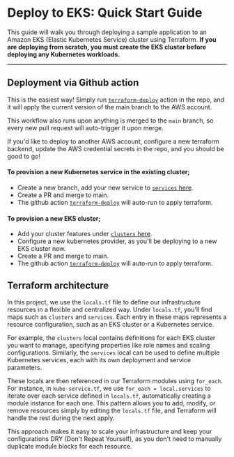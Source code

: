 # Deploy to EKS: Quick Start Guide

This guide will walk you through deploying a sample application to an Amazon EKS (Elastic Kubernetes Service) cluster using Terraform. **If you are deploying from scratch, you must create the EKS cluster before deploying any Kubernetes workloads.**

---

## Deployment via Github action

This is the easiest way! Simply run [`terraform-deploy`](../.github/workflows/terraform-deploy.yml) action in the repo, and it will apply the current version of the main branch to the AWS account.

This workflow also runs upon anything is merged to the `main` branch, so every new pull request will auto-trigger it upon merge.

If you'd like to deploy to another AWS account, configure a new terraform backend, update the AWS credential secrets in the repo, and you should be good to go!

#### To provision a new Kubernetes service in the existing cluster;
- Create a new branch, add your new service to [`services` here](../terraform/envs/dev/locals.tf#L14).
- Create a PR and merge to main.
- The github action [`terraform-deploy`](../.github/workflows/terraform-deploy.yml) will auto-run to apply terraform. 

#### To provision a new EKS cluster;
- Add your cluster features under [`clusters` here](../terraform/envs/dev/locals.tf#L14).
- Configure a new kubernetes provider, as you'll be deploying to a new EKS cluster now.
- Create a PR and merge to main.
- The github action [`terraform-deploy`](../.github/workflows/terraform-deploy.yml) will auto-run to apply terraform. 

## Terraform architecture

In this project, we use the `locals.tf` file to define our infrastructure resources in a flexible and centralized way. Under `locals.tf`, you'll find maps such as `clusters` and `services`. Each entry in these maps represents a resource configuration, such as an EKS cluster or a Kubernetes service.

For example, the `clusters` local contains definitions for each EKS cluster you want to manage, specifying properties like role names and scaling configurations. Similarly, the `services` local can be used to define multiple Kubernetes services, each with its own deployment and service parameters.

These locals are then referenced in our Terraform modules using `for_each`. For instance, in `kube-service.tf`, we use `for_each = local.services` to iterate over each service defined in `locals.tf`, automatically creating a module instance for each one. This pattern allows you to add, modify, or remove resources simply by editing the `locals.tf` file, and Terraform will handle the rest during the next apply.

This approach makes it easy to scale your infrastructure and keep your configurations DRY (Don't Repeat Yourself), as you don't need to manually duplicate module blocks for each resource.











